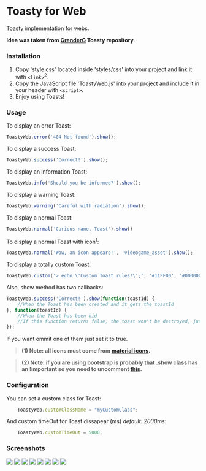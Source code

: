# Toasty for Web
[Toasty](https://github.com/GrenderG/Toasty) implementation for webs.

**Idea was taken from [GrenderG](https://github.com/GrenderG) Toasty repository.**

### Installation
1. Copy 'style.css' located inside 'styles/css' into your project and link it with ```<link>```<sup>2</sup>.
2. Copy the JavaScript file 'ToastyWeb.js' into your project and include it in your header with ```<script>```.
3. Enjoy using Toasts!

### Usage
To display an error Toast:
```javascript
ToastyWeb.error('404 Not found').show();
```

To display a success Toast:
```javascript
ToastyWeb.success('Correct!').show();
```

To display an information Toast:
```javascript
ToastyWeb.info('Should you be informed?').show();
```

To display a warning Toast:
```javascript
ToastyWeb.warning('Careful with radiation').show();
```

To display a normal Toast:
```javascript
ToastyWeb.normal('Curious name, Toast').show()
```

To display a normal Toast with icon<sup>1</sup>:
```javascript
ToastyWeb.normal('Wow, an icon appears!', 'videogame_asset').show();
```

To display a totally custom Toast:
```javascript
ToastyWeb.custom('> echo \'Custom Toast rules!\';', '#11FF00', '#000000', 'computer').show();
```

Also, show method has two callbacks:
```javascript
ToastyWeb.success('Correct!').show(function(toastId) {
    //When the Toast has been created and it gets the toastId
}, function(toastId) {
    //When the Toast has been hid
    //If this function returns false, the toast won't be destroyed, just hid
});
```
If you want ommit one of them just set it to true.

> **(1) Note: all icons must come from [material icons](https://material.io/icons).**

> **(2) Note: if you are using bootstrap is probably that .show class has an !important so you need to uncomment [this](https://github.com/legomolina/Toasty-for-web/blob/master/styles/scss/style.scss#L36).**

### Configuration
You can set a custom class for Toast:
```javascript
    ToastyWeb.customClassName = "myCustomClass";
```

And custom timeOut for Toast dissapear (ms) _default: 2000ms_:
```javascript
    ToastyWeb.customTimeOut = 5000;
```

### Screenshots

<img src="https://raw.githubusercontent.com/legomolina/Toasty-for-web/master/art/toast.gif">
<img src="https://raw.githubusercontent.com/legomolina/Toasty-for-web/master/art/toast_error.png">
<img src="https://raw.githubusercontent.com/legomolina/Toasty-for-web/master/art/toast_success.png">
<img src="https://raw.githubusercontent.com/legomolina/Toasty-for-web/master/art/toast_info.png">
<img src="https://raw.githubusercontent.com/legomolina/Toasty-for-web/master/art/toast_warning.png">
<img src="https://raw.githubusercontent.com/legomolina/Toasty-for-web/master/art/toast_normal.png">
<img src="https://raw.githubusercontent.com/legomolina/Toasty-for-web/master/art/toast_icon.png">
<img src="https://raw.githubusercontent.com/legomolina/Toasty-for-web/master/art/toast_custom.png">
